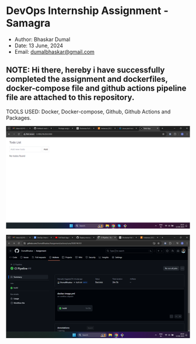 # DevOps Internship Assignment - Samagra

* Author: Bhaskar Dumal
* Date: 13 June, 2024
* Email: dumalbhaskar@gmail.com

## NOTE: Hi there, hereby i have successfully completed the assignment and dockerfiles, docker-compose file and github actions pipeline file are attached to this repository.

TOOLS USED: Docker, Docker-compose, Github, Github Actions and Packages.

![output](output.png)

![ci pipeline](ci.png)
